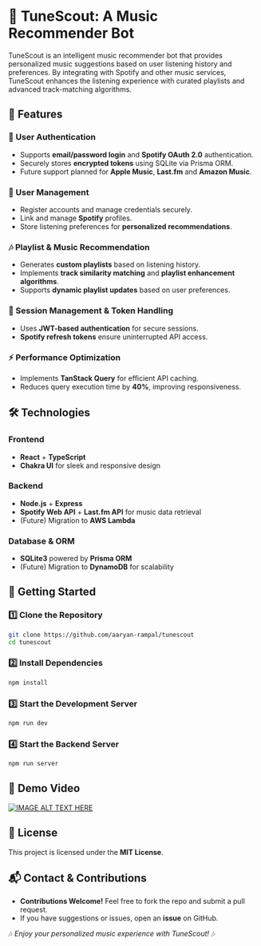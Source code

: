 # 🎵 TuneScout: A Music Recommender Bot

TuneScout is an intelligent music recommender bot that provides personalized music suggestions based on user listening history and preferences. By integrating with Spotify and other music services, TuneScout enhances the listening experience with curated playlists and advanced track-matching algorithms.

## 🚀 Features

### 🔐 User Authentication
- Supports **email/password login** and **Spotify OAuth 2.0** authentication.
- Securely stores **encrypted tokens** using SQLite via Prisma ORM.
- Future support planned for **Apple Music**, **Last.fm** and **Amazon Music**.

### 👥 User Management
- Register accounts and manage credentials securely.
- Link and manage **Spotify** profiles.
- Store listening preferences for **personalized recommendations**.

### 🎶 Playlist & Music Recommendation
- Generates **custom playlists** based on listening history.
- Implements **track similarity matching** and **playlist enhancement algorithms**.
- Supports **dynamic playlist updates** based on user preferences.

### 🔑 Session Management & Token Handling
- Uses **JWT-based authentication** for secure sessions.
- **Spotify refresh tokens** ensure uninterrupted API access.

### ⚡ Performance Optimization
- Implements **TanStack Query** for efficient API caching.
- Reduces query execution time by **40%**, improving responsiveness.

## 🛠️ Technologies

### Frontend
- **React** + **TypeScript**
- **Chakra UI** for sleek and responsive design

### Backend
- **Node.js** + **Express**
- **Spotify Web API** + **Last.fm API** for music data retrieval
- (Future) Migration to **AWS Lambda**

### Database & ORM
- **SQLite3** powered by **Prisma ORM**
- (Future) Migration to **DynamoDB** for scalability

## 🚀 Getting Started

### 1️⃣ Clone the Repository
```sh
git clone https://github.com/aaryan-rampal/tunescout
cd tunescout
```

### 2️⃣ Install Dependencies
```sh
npm install
```

### 3️⃣ Start the Development Server
```sh
npm run dev
```

### 4️⃣ Start the Backend Server
```sh
npm run server
```

## 🎥 Demo Video
[![IMAGE ALT TEXT HERE](https://img.youtube.com/vi/Zsazn-n3pHo/0.jpg)](https://www.youtube.com/watch?v=Zsazn-n3pHo)

## 📜 License
This project is licensed under the **MIT License**.

## 📬 Contact & Contributions
- **Contributions Welcome!** Feel free to fork the repo and submit a pull request.
- If you have suggestions or issues, open an **issue** on GitHub.

🎶 _Enjoy your personalized music experience with TuneScout!_ 🎶

